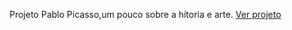 Projeto Pablo Picasso,um pouco sobre a hítoria e arte.
 <a href="https://pablopicasso2022.netlify.app/">Ver projeto</a>
